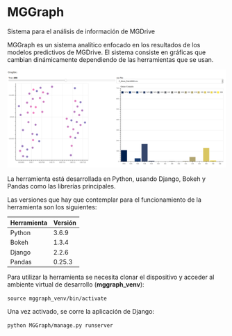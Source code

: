 # MGGraph
 Sistema para el análisis de información de MGDrive



MGGraph es un sistema analítico enfocado en los resultados de los modelos predictivos de MGDrive. El sistema consiste en gráficas que cambian dinámicamente dependiendo de las herramientas que se usan.

![Index](rsc/Index.png)



La herramienta está desarrollada en Python, usando Django, Bokeh y Pandas como las librerías principales.

Las versiones que hay que contemplar para el funcionamiento de la herramienta son los siguientes:

| Herramienta | Versión |
| ----------- | ------- |
| Python      | 3.6.9   |
| Bokeh       | 1.3.4   |
| Django      | 2.2.6   |
| Pandas      | 0.25.3  |

Para utilizar la herramienta se necesita clonar el dispositivo y acceder al ambiente virtual de desarrollo (**mggraph_venv**):

`source mggraph_venv/bin/activate`

Una vez activado, se corre la aplicación de Django:

`python MGGraph/manage.py runserver`

